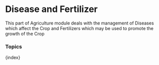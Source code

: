 # Disease and Fertilizer

This part of Agriculture module deals with the management of Diseases which affect the Crop and Fertilizers which may be used to promote the growth of the Crop

### Topics

{index}